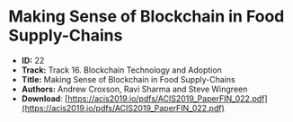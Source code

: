 # Making Sense of Blockchain in Food Supply-Chains

- **ID:** 22
- **Track:** Track 16. Blockchain Technology and Adoption
- **Title:** Making Sense of Blockchain in Food Supply-Chains
- **Authors:** Andrew Croxson, Ravi Sharma and Steve Wingreen
- **Download**: [https://acis2019.io/pdfs/ACIS2019_PaperFIN_022.pdf](https://acis2019.io/pdfs/ACIS2019_PaperFIN_022.pdf)